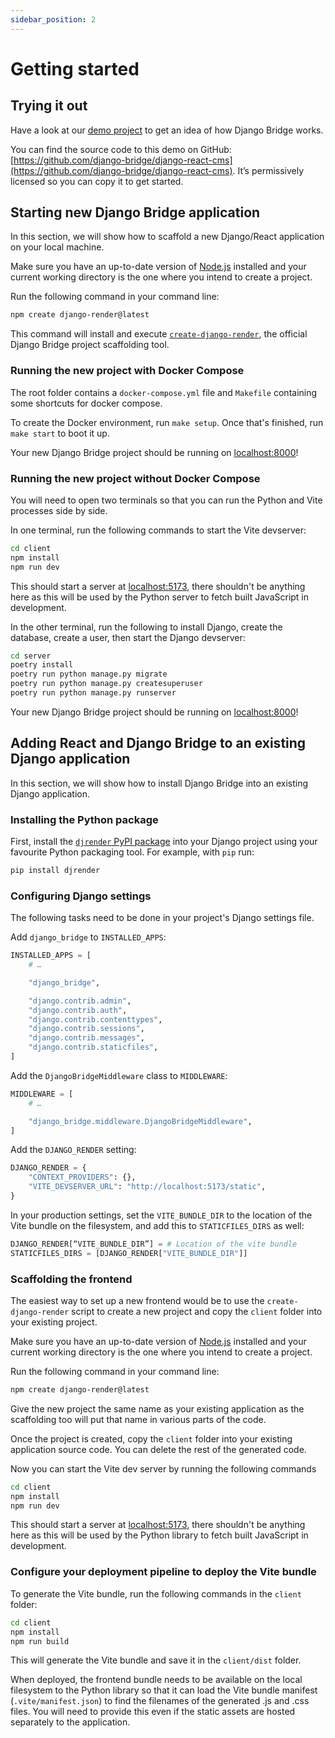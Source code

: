 ```yaml
---
sidebar_position: 2
---
```


# Getting started

## Trying it out

Have a look at our [demo project](https://demo.django-render.org) to get an idea of how Django Bridge works.

You can find the source code to this demo on GitHub: [https://github.com/django-bridge/django-react-cms](https://github.com/django-bridge/django-react-cms).
It’s permissively licensed so you can copy it to get started.

## Starting new Django Bridge application

In this section, we will show how to scaffold a new Django/React application on your local machine.

Make sure you have an up-to-date version of [Node.js](https://nodejs.org/) installed and your current working directory is the one where you intend to create a project.

Run the following command in your command line:

```sh
npm create django-render@latest
```

This command will install and execute [`create-django-render`](https://www.npmjs.com/package/create-django-render), the official Django Bridge project scaffolding tool.

### Running the new project with Docker Compose

The root folder contains a ``docker-compose.yml`` file  and ``Makefile`` containing some shortcuts for docker compose.

To create the Docker environment, run ``make setup``. Once that's finished, run ``make start`` to boot it up.

Your new Django Bridge project should be running on [localhost:8000](http://localhost:8000)!

### Running the new project without Docker Compose

You will need to open two terminals so that you can run the Python and Vite processes side by side.

In one terminal, run the following commands to start the Vite devserver:

```sh
cd client
npm install
npm run dev
```

This should start a server at [localhost:5173](http://localhost:5173), there shouldn't be anything here as this will be used by the Python server to fetch built JavaScript in development.

In the other terminal, run the following to install Django, create the database, create a user, then start the Django devserver:

```sh
cd server
poetry install
poetry run python manage.py migrate
poetry run python manage.py createsuperuser
poetry run python manage.py runserver
```

Your new Django Bridge project should be running on [localhost:8000](http://localhost:8000)!

## Adding React and Django Bridge to an existing Django application

In this section, we will show how to install Django Bridge into an existing Django application.

### Installing the Python package

First, install the [``djrender`` PyPI package](https://pypi.org/project/djrender/) into your Django project using your favourite Python packaging tool. For example, with ``pip`` run:

```sh
pip install djrender
```

### Configuring Django settings

The following tasks need to be done in your project's Django settings file.

Add ``django_bridge`` to ``INSTALLED_APPS``:

```python
INSTALLED_APPS = [
	# …

    "django_bridge",

    "django.contrib.admin",
    "django.contrib.auth",
    "django.contrib.contenttypes",
    "django.contrib.sessions",
    "django.contrib.messages",
    "django.contrib.staticfiles",
]
```

Add the ``DjangoBridgeMiddleware`` class to ``MIDDLEWARE``:

```python
MIDDLEWARE = [
    # …

    "django_bridge.middleware.DjangoBridgeMiddleware",
]
```

Add the ``DJANGO_RENDER`` setting:

```python
DJANGO_RENDER = {
    "CONTEXT_PROVIDERS": {},
    "VITE_DEVSERVER_URL": "http://localhost:5173/static",
}
```

In your production settings, set the ``VITE_BUNDLE_DIR`` to the location of the Vite bundle on the filesystem, and add this to ``STATICFILES_DIRS`` as well:

```python
DJANGO_RENDER[“VITE_BUNDLE_DIR”] = # Location of the vite bundle
STATICFILES_DIRS = [DJANGO_RENDER["VITE_BUNDLE_DIR"]]
```

### Scaffolding the frontend

The easiest way to set up a new frontend would be to use the ``create-django-render`` script to create a new project and copy the ``client`` folder into your existing project.

Make sure you have an up-to-date version of [Node.js](https://nodejs.org/) installed and your current working directory is the one where you intend to create a project.

Run the following command in your command line:

```sh
npm create django-render@latest
```

Give the new project the same name as your existing application as the scaffolding too will put that name in various parts of the code.

Once the project is created, copy the ``client`` folder into your existing application source code. You can delete the rest of the generated code.

Now you can start the Vite dev server by running the following commands

```sh
cd client
npm install
npm run dev
```

This should start a server at [localhost:5173](http://localhost:5173), there shouldn't be anything here as this will be used by the Python library to fetch built JavaScript in development.

### Configure your deployment pipeline to deploy the Vite bundle

To generate the Vite bundle, run the following commands in the ``client`` folder:

```sh
cd client
npm install
npm run build
```

This will generate the Vite bundle and save it in the ``client/dist`` folder.

When deployed, the frontend bundle needs to be available on the local filesystem to the Python library so that it can load the Vite bundle manifest (``.vite/manifest.json``) to find the filenames of the generated .js and .css files.
You will need to provide this even if the static assets are hosted separately to the application.

